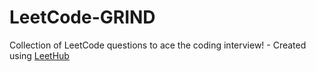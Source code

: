 # LeetCode-GRIND
Collection of LeetCode questions to ace the coding interview! - Created using [LeetHub](https://github.com/QasimWani/LeetHub)
